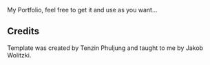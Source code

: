 
My Portfolio, feel free to get it and use as you want...


## Credits
Template was created by Tenzin Phuljung and taught to me by Jakob Wolitzki.
